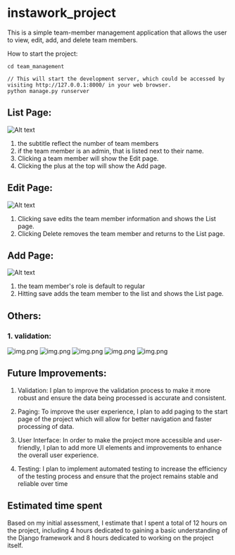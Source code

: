 # instawork_project

This is a simple team-member management application that allows the user to view, edit, add, and delete team members. 

How to start the project:
```commandline
cd team_management

// This will start the development server, which could be accessed by visiting http://127.0.0.1:8000/ in your web browser.
python manage.py runserver 
```

## List Page:
![Alt text](screenshots/list.png)


1. the subtitle reflect the number of team members
2. if the team member is an admin, that is listed next to their name. 
3. Clicking a team member will show the Edit page. 
4. Clicking the plus at the top will show the Add page.

## Edit Page:
![Alt text](screenshots/edit.png)
1. Clicking save edits the team member information and shows the List page. 
2. Clicking Delete removes the team member and returns to the List page.

## Add Page:
![Alt text](screenshots/edit.png)
1. the team member's role is default to regular
2. Hitting save adds the team member to the list and shows the List page.


## Others:
### 1. validation:
![img.png](screenshots/validation_firstname.png)
![img.png](screenshots/validation_lastname.png)
![img.png](screenshots/validation_email.png)
![img.png](screenshots/validation_invalidEmail.png)
![img.png](screenshots/phone.png)

## Future Improvements:

1. Validation: 
I plan to improve the validation process to make it more robust and ensure the data being processed is accurate and consistent.

2. Paging: 
To improve the user experience, I plan to add paging to the start page of the project which will allow for better navigation and faster processing of data.

3. User Interface: 
In order to make the project more accessible and user-friendly, I plan to add more UI elements and improvements to enhance the overall user experience.

4. Testing:
I plan to implement automated testing to increase the efficiency of the testing process and ensure that the project remains stable and reliable over time

## Estimated time spent

Based on my initial assessment, I estimate that I spent a total of 12 hours on the project, including 4 hours dedicated to gaining a basic understanding of the Django framework and 8 hours dedicated to working on the project itself.